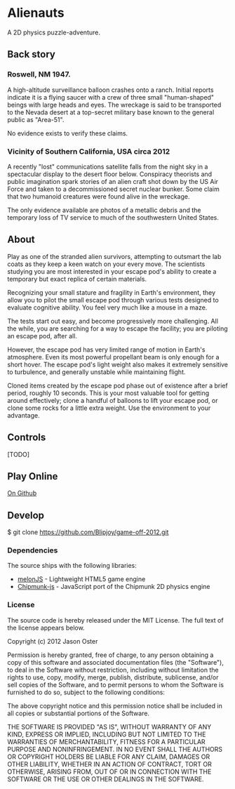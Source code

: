 # Alienauts

A 2D physics puzzle-adventure.

## Back story

### Roswell, NM 1947.

A high-altitude surveillance balloon crashes onto a ranch.  Initial reports
indicate it is a flying saucer with a crew of three small "human-shaped" beings
with large heads and eyes.  The wreckage is said to be transported to the
Nevada desert at a top-secret military base known to the general public as
"Area-51".

No evidence exists to verify these claims.

### Vicinity of Southern California, USA circa 2012

A recently "lost" communications satellite falls from the night sky in a
spectacular display to the desert floor below.  Conspiracy theorists and public
imagination spark stories of an alien craft shot down by the US Air Force and
taken to a decommissioned secret nuclear bunker.  Some claim that two humanoid
creatures were found alive in the wreckage.

The only evidence available are photos of a metallic debris and the temporary
loss of TV service to much of the southwestern United States.

## About

Play as one of the stranded alien survivors, attempting to outsmart the lab
coats as they keep a keen watch on your every move.  The scientists studying you
are most interested in your escape pod's ability to create a temporary but exact
replica of certain materials.

Recognizing your small stature and fragility in Earth's environment, they allow
you to pilot the small escape pod through various tests designed to evaluate
cognitive ability.  You feel very much like a mouse in a maze.

The tests start out easy, and become progressively more challenging.  All the
while, you are searching for a way to escape the facility; you are piloting an
escape pod, after all.

However, the escape pod has very limited range of motion in Earth's atmosphere.
Even its most powerful propellant beam is only enough for a short hover.  The
escape pod's light weight also makes it extremely sensitive to turbulence, and
generally unstable while maintaining flight.

Cloned items created by the escape pod phase out of existence after a brief
period, roughly 10 seconds.  This is your most valuable tool for getting around
effectively; clone a handful of balloons to lift your escape pod, or clone some
rocks for a little extra weight.  Use the environment to your advantage.

## Controls

[TODO]

## Play Online

[On Github](http://blipjoy.github.com/game-off-2012/public/index.html)

## Develop

  $ git clone https://github.com/Blipjoy/game-off-2012.git

### Dependencies

The source ships with the following libraries:

* [melonJS](http://www.melonjs.org/) - Lightweight HTML5 game engine
* [Chipmunk-js](https://github.com/josephg/Chipmunk-js) - JavaScript port of the
Chipmunk 2D physics engine

### License

The source code is hereby released under the MIT License. The full text
of the license appears below.

Copyright (c) 2012 Jason Oster

Permission is hereby granted, free of charge, to any person obtaining a copy of
this software and associated documentation files (the "Software"), to deal in
the Software without restriction, including without limitation the rights to
use, copy, modify, merge, publish, distribute, sublicense, and/or sell copies of
the Software, and to permit persons to whom the Software is furnished to do so,
subject to the following conditions:

The above copyright notice and this permission notice shall be included in all
copies or substantial portions of the Software.

THE SOFTWARE IS PROVIDED "AS IS", WITHOUT WARRANTY OF ANY KIND, EXPRESS OR
IMPLIED, INCLUDING BUT NOT LIMITED TO THE WARRANTIES OF MERCHANTABILITY,
FITNESS FOR A PARTICULAR PURPOSE AND NONINFRINGEMENT. IN NO EVENT SHALL THE
AUTHORS OR COPYRIGHT HOLDERS BE LIABLE FOR ANY CLAIM, DAMAGES OR OTHER
LIABILITY, WHETHER IN AN ACTION OF CONTRACT, TORT OR OTHERWISE, ARISING FROM,
OUT OF OR IN CONNECTION WITH THE SOFTWARE OR THE USE OR OTHER DEALINGS IN THE
SOFTWARE.
